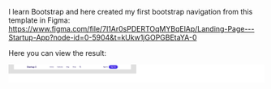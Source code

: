 I learn Bootstrap and here created my first bootstrap navigation from this template in Figma: https://www.figma.com/file/7l1Ar0sPDERTOqMYBqElAp/Landing-Page---Startup-App?node-id=0-5904&t=kUkw1jGOPGBEtaYA-0

Here you can view the result:

<center><img src="https://github.com/kadoubleU/Bootstrap/blob/main/01.nav-Bars/01.navBar-style01/result.png" alt="Navigation Bar"></center>

